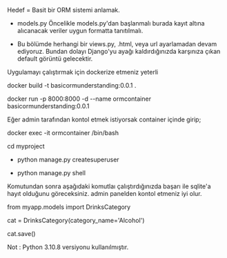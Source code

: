 Hedef = Basit bir ORM sistemi anlamak.

* models.py
Öncelikle models.py'dan başlanmalı burada kayıt altına alıcanacak veriler uygun formatta tanıtılmalı.

* Bu bölümde herhangi bir views.py, .html, veya url ayarlamadan devam ediyoruz. Bundan dolayı Django'yu ayağı kaldırdığınızda karşınıza çıkan default görüntü gelecektir.

Uygulamayı çalıştırmak için dockerize etmeniz yeterli

docker build -t basicormunderstanding:0.0.1 .

docker run -p 8000:8000 -d --name ormcontainer basicormunderstanding:0.0.1

Eğer admin tarafından kontol etmek istiyorsak container içinde girip;

docker exec -it ormcontainer /bin/bash

cd myproject

* python manage.py createsuperuser

* python manage.py shell 

Komutundan sonra aşağıdaki komutlaı çalıştırdığınızda başarı ile sqlite'a hayıt olduğunu göreceksiniz.
admin panelden kontol etmeniz iyi olur.

from myapp.models import DrinksCategory

cat = DrinksCategory(category_name='Alcohol')

cat.save()

Not : Python 3.10.8 versiyonu kullanılmıştır.
